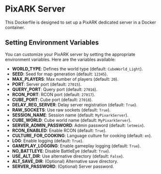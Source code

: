 # PixARK Server

This Dockerfile is designed to set up a PixARK dedicated server in a Docker container.

## Setting Environment Variables

You can customize your PixARK server by setting the appropriate environment variables. Here are the variables available:

- **WORLD_TYPE**: Defines the world type (default: `CubeWorld_Light`).
- **SEED**: Seed for map generation (default: `12345`).
- **MAX_PLAYERS**: Max number of players (default: `20`).
- **PORT**: Server port (default: `27015`).
- **QUERY_PORT**: Query port (default: `27016`).
- **RCON_PORT**: RCON port (default: `27017`).
- **CUBE_PORT**: Cube port (default: `27018`).
- **DELAY_REG_SERVER**: Delay server registration (default: `True`).
- **RAW_SOCKETS**: Use raw sockets (default: `True`).
- **SESSION_NAME**: Session name (default: `MyPixarkServer`).
- **CUBE_WORLD**: Cube world name (default: `MyPixarkServer`).
- **SERVER_ADMIN_PASSWORD**: Admin password (default: `letmein`).
- **RCON_ENABLED**: Enable RCON (default: `True`).
- **CULTURE_FOR_COOKING**: Language culture for cooking (default: `en`).
- **LOG**: Enable logging (default: `True`).
- **GAMEPLAY_LOGGING**: Enable gameplay logging (default: `True`).
- **NO_BATTLEYE**: Disable BattleEye (default: `True`).
- **USE_ALT_DIR**: Use alternative directory (default: `False`).
- **ALT_SAVE_DIR**: (Optional) Alternative save directory.
- **SERVER_PASSWORD**: (Optional) Server password.
